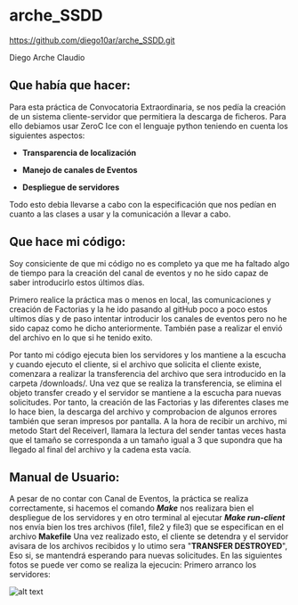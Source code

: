 # arche_SSDD

https://github.com/diego10ar/arche_SSDD.git

Diego Arche Claudio


## Que había que hacer:

Para esta práctica de Convocatoria Extraordinaria, se nos pedía la creación de un sistema cliente-servidor que permitiera la descarga de ficheros. Para ello debiamos usar ZeroC Ice con el lenguaje python teniendo en cuenta los siguientes aspectos:

  - **Transparencia de localización**

  - **Manejo de canales de Eventos**

  - **Despliegue de servidores**

Todo esto debia llevarse a cabo con la especificación que nos pedían en cuanto a las clases a usar y la comunicación a llevar a cabo.

## Que hace mi código:

Soy consiciente de que mi código no es completo ya que me ha faltado algo de tiempo para la creación del canal de eventos y no he sido capaz de saber introducirlo estos últimos días. 

Primero realice la práctica mas o menos en local, las comunicaciones y creación de Factorias y la he ido pasando al gitHub poco a poco estos ultimos días y de paso intentar introducir los canales de eventos pero no he sido capaz como he dicho anteriormente. También pase a realizar el envió del archivo en lo que si he tenido exito.

Por tanto mi código ejecuta bien los servidores y los mantiene a la escucha y cuando ejecuto el cliente, si el archivo que solicita el cliente existe, comenzara a realizar la transferencia del archivo que sera introducido en la carpeta /downloads/. Una vez que se realiza la transferencia, se elimina el objeto transfer creado y el servidor se mantiene a la escucha para nuevas solicitudes. Por tanto, la creación de las Factorias y las diferentes clases me lo hace bien, la descarga del archivo y comprobacion de algunos errores también que seran impresos por pantalla.
A la hora de recibir un archivo, mi metodo Start del ReceiverI, llamara la lectura del sender tantas veces hasta que el tamaño se corresponda a un tamaño igual a 3 que supondra que ha llegado al final del archivo y la cadena esta vacía.

## Manual de Usuario:

A pesar de no contar con Canal de Eventos, la práctica se realiza correctamente, si hacemos el comando **_Make_** nos realizara bien el despliegue de los servidores y en otro terminal al ejecutar **_Make run-client_** nos envía bien los tres archivos (file1, file2 y file3) que se especifican en el archivo **Makefile**
Una vez realizado esto, el cliente se detendra y el servidor avisara de los archivos recibidos y lo utimo sera "**TRANSFER DESTROYED**", Eso si, se mantendrá esperando para nuevas solicitudes.
En las siguientes fotos se puede ver como se realiza la ejecucin:
Primero arranco los servidores:

 ![alt text](https://raw.githubusercontent.com/diego10ar/arche_SSDD/master/memoria/make.png)
